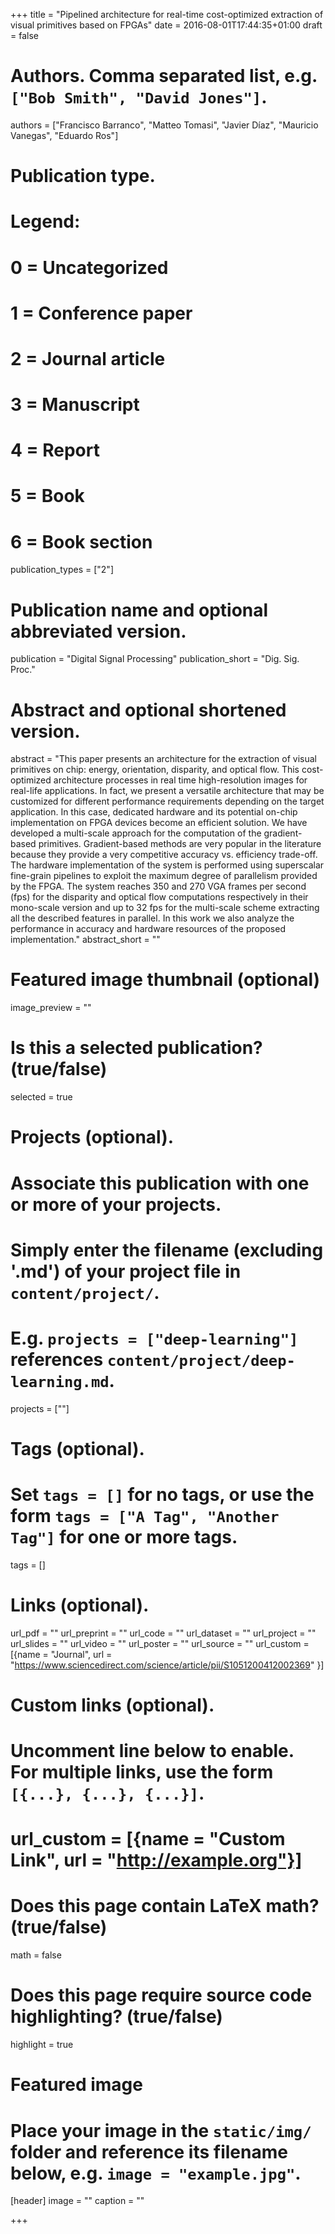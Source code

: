 +++
title = "Pipelined architecture for real-time cost-optimized extraction of visual primitives based on FPGAs"
date = 2016-08-01T17:44:35+01:00
draft = false

# Authors. Comma separated list, e.g. `["Bob Smith", "David Jones"]`.
authors = ["Francisco Barranco", "Matteo Tomasi", "Javier Díaz", "Mauricio Vanegas", "Eduardo Ros"]
    
# Publication type.
# Legend:
# 0 = Uncategorized
# 1 = Conference paper
# 2 = Journal article
# 3 = Manuscript
# 4 = Report
# 5 = Book
# 6 = Book section
publication_types = ["2"]

# Publication name and optional abbreviated version.
publication = "Digital Signal Processing"
publication_short = "Dig. Sig. Proc."

# Abstract and optional shortened version.
abstract = "This paper presents an architecture for the extraction of visual primitives on chip: energy, orientation, disparity, and optical flow. This cost-optimized architecture processes in real time high-resolution images for real-life applications. In fact, we present a versatile architecture that may be customized for different performance requirements depending on the target application. In this case, dedicated hardware and its potential on-chip implementation on FPGA devices become an efficient solution. We have developed a multi-scale approach for the computation of the gradient-based primitives. Gradient-based methods are very popular in the literature because they provide a very competitive accuracy vs. efficiency trade-off. The hardware implementation of the system is performed using superscalar fine-grain pipelines to exploit the maximum degree of parallelism provided by the FPGA. The system reaches 350 and 270 VGA frames per second (fps) for the disparity and optical flow computations respectively in their mono-scale version and up to 32 fps for the multi-scale scheme extracting all the described features in parallel. In this work we also analyze the performance in accuracy and hardware resources of the proposed implementation."
abstract_short = ""

# Featured image thumbnail (optional)
image_preview = ""

# Is this a selected publication? (true/false)
selected = true

# Projects (optional).
#   Associate this publication with one or more of your projects.
#   Simply enter the filename (excluding '.md') of your project file in `content/project/`.
#   E.g. `projects = ["deep-learning"]` references `content/project/deep-learning.md`.
projects = [""]

# Tags (optional).
#   Set `tags = []` for no tags, or use the form `tags = ["A Tag", "Another Tag"]` for one or more tags.
tags = []

# Links (optional).
url_pdf = ""
url_preprint = ""
url_code = ""
url_dataset = ""
url_project = ""
url_slides = ""
url_video = ""
url_poster = ""
url_source = ""
url_custom = [{name = "Journal", url = "https://www.sciencedirect.com/science/article/pii/S1051200412002369" }]

# Custom links (optional).
#   Uncomment line below to enable. For multiple links, use the form `[{...}, {...}, {...}]`.
# url_custom = [{name = "Custom Link", url = "http://example.org"}]

# Does this page contain LaTeX math? (true/false)
math = false

# Does this page require source code highlighting? (true/false)
highlight = true

# Featured image
# Place your image in the `static/img/` folder and reference its filename below, e.g. `image = "example.jpg"`.
[header]
image = ""
caption = ""

+++

